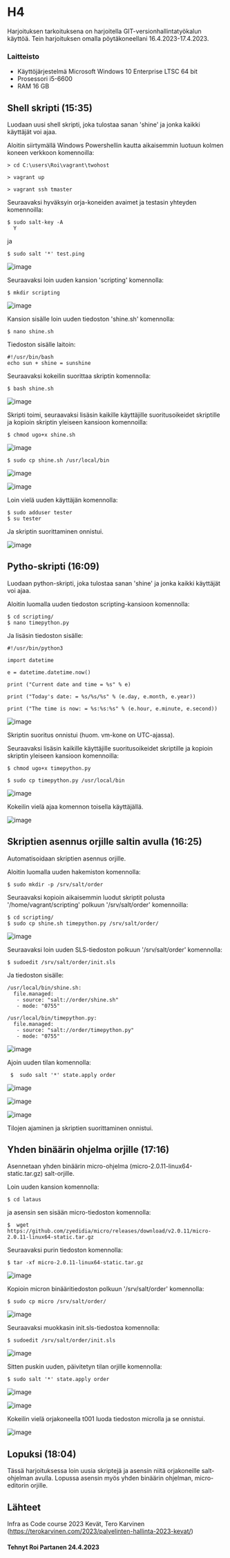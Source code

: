 # H4
 
 Harjoituksen tarkoituksena on harjoitella GIT-versionhallintatyökalun käyttöä. Tein harjoituksen omalla pöytäkoneellani 16.4.2023-17.4.2023.

 
 
### Laitteisto
 
* Käyttöjärjestelmä	Microsoft Windows 10 Enterprise LTSC 64 bit
* Prosessori i5-6600
* RAM 16 GB





## Shell skripti (15:35)

Luodaan uusi shell skripti, joka tulostaa sanan 'shine' ja jonka kaikki käyttäjät voi ajaa.


 Aloitin siirtymällä Windows Powershellin kautta aikaisemmin luotuun kolmen koneen verkkoon komennoilla:
 
    > cd C:\users\Roi\vagrant\twohost
 
    > vagrant up
    
    > vagrant ssh tmaster
    
Seuraavaksi hyväksyin orja-koneiden avaimet ja testasin yhteyden komennoilla:

    $ sudo salt-key -A
      Y
    
   ja
   
    $ sudo salt '*' test.ping
    
  ![image](https://user-images.githubusercontent.com/106889187/234000236-0fd526e5-6417-40f2-b444-44f80720e663.png)
  
  
 Seuraavaksi loin uuden kansion 'scripting' komennolla:
 
    $ mkdir scripting
  
![image](https://user-images.githubusercontent.com/106889187/234000470-2a3cfa36-0ce4-4ec7-82d8-241f6a99a145.png)

Kansion sisälle loin uuden tiedoston 'shine.sh' komennolla:

    $ nano shine.sh
   
Tiedoston sisälle laitoin:

    #!/usr/bin/bash
    echo sun + shine = sunshine 
    
 Seuraavaksi kokeilin suorittaa skriptin komennolla:
 
    $ bash shine.sh
    
 ![image](https://user-images.githubusercontent.com/106889187/234001807-3e590fa6-ca79-4e4c-b5c4-dc210e192780.png)
 
Skripti toimi, seuraavaksi lisäsin kaikille käyttäjille suoritusoikeidet skriptille ja kopioin skriptin yleiseen kansioon komennoilla:

    $ chmod ugo+x shine.sh
    
 ![image](https://user-images.githubusercontent.com/106889187/234002624-68264966-0e15-44db-b945-fae3b3e47d8e.png)

    $ sudo cp shine.sh /usr/local/bin
    
![image](https://user-images.githubusercontent.com/106889187/234003190-4ddb8b92-e4b2-4973-80df-bf98287026c3.png)

![image](https://user-images.githubusercontent.com/106889187/234003286-ccd9f482-e869-4a45-a448-e925f1c47db2.png)

Loin vielä uuden käyttäjän komennolla:

    $ sudo adduser tester 
    $ su tester
    
Ja skriptin suorittaminen onnistui.

![image](https://user-images.githubusercontent.com/106889187/234003879-af34985d-c337-48b1-a387-68086d13806f.png)


## Pytho-skripti (16:09)
Luodaan python-skripti, joka tulostaa sanan 'shine' ja jonka kaikki käyttäjät voi ajaa.

Aloitin luomalla uuden tiedoston scripting-kansioon komennolla:

    $ cd scripting/
    $ nano timepython.py
    
 Ja lisäsin tiedoston sisälle:
 
    #!/usr/bin/python3

    import datetime

    e = datetime.datetime.now()

    print ("Current date and time = %s" % e)

    print ("Today's date: = %s/%s/%s" % (e.day, e.month, e.year))

    print ("The time is now: = %s:%s:%s" % (e.hour, e.minute, e.second))
    
 ![image](https://user-images.githubusercontent.com/106889187/234008464-23259e3f-e9ab-47b8-a611-c78a3e2d2b4f.png)

Skriptin suoritus onnistui (huom. vm-kone on UTC-ajassa). 

Seuraavaksi lisäsin kaikille käyttäjille suoritusoikeidet skriptille ja kopioin skriptin yleiseen kansioon komennoilla:

    $ chmod ugo+x timepython.py
    
    $ sudo cp timepython.py /usr/local/bin
 
![image](https://user-images.githubusercontent.com/106889187/234009357-2ff7a4c8-c3e3-4363-93c8-549a379af730.png)

Kokeilin vielä ajaa komennon toisella käyttäjällä.

![image](https://user-images.githubusercontent.com/106889187/234009574-81f02c03-ee9b-4538-ae6b-f98b2f060d5b.png)



## Skriptien asennus orjille saltin avulla (16:25)

Automatisoidaan skriptien asennus orjille.

Aloitin luomalla uuden hakemiston komennolla:

    $ sudo mkdir -p /srv/salt/order
    
 Seuraavaksi kopioin aikaisemmin luodut skriptit polusta '/home/vagrant/scripting' polkuun '/srv/salt/order' komennoilla:
 
    $ cd scripting/
    $ sudo cp shine.sh timepython.py /srv/salt/order/


![image](https://user-images.githubusercontent.com/106889187/234015672-4d2e1ab2-7247-4703-a5a3-ca9f08cfb99c.png)

Seuraavaksi loin uuden SLS-tiedoston polkuun '/srv/salt/order' komennolla:

    $ sudoedit /srv/salt/order/init.sls
    

   Ja tiedoston sisälle: 
    
    
    /usr/local/bin/shine.sh:
      file.managed:
       - source: "salt://order/shine.sh"
       - mode: "0755"

    /usr/local/bin/timepython.py:
      file.managed:
       - source: "salt://order/timepython.py"
       - mode: "0755"


![image](https://user-images.githubusercontent.com/106889187/234021155-18bde0b4-96f2-44d1-8ab1-5e9c9c6c189e.png)


Ajoin uuden tilan komennolla: 

     $  sudo salt '*' state.apply order
    
 
![image](https://user-images.githubusercontent.com/106889187/234023059-e2ba8e7a-bcd5-44e6-8e72-6e8945aa2e20.png)



![image](https://user-images.githubusercontent.com/106889187/234022911-b1403c42-f331-4e8b-b094-79a24f25f68e.png)



![image](https://user-images.githubusercontent.com/106889187/234023763-73508a60-9aa0-4893-93c7-e13fa19638c3.png)


Tilojen ajaminen ja skriptien suorittaminen onnistui.

## Yhden binäärin ohjelma orjille (17:16)

Asennetaan yhden binäärin micro-ohjelma (micro-2.0.11-linux64-static.tar.gz) salt-orjille.

Loin uuden kansion komennolla:

    $ cd lataus
    
 ja asensin sen sisään micro-tiedoston komennolla:
 
    $  wget https://github.com/zyedidia/micro/releases/download/v2.0.11/micro-2.0.11-linux64-static.tar.gz
    
 Seuraavaksi purin tiedoston komennolla:
   
    $ tar -xf micro-2.0.11-linux64-static.tar.gz 
    
  
   ![image](https://user-images.githubusercontent.com/106889187/234033619-92c5faff-3328-463b-b518-9c6027736947.png)
   
Kopioin micron binääritiedoston polkuun '/srv/salt/order' komennolla:


    $ sudo cp micro /srv/salt/order/
    
![image](https://user-images.githubusercontent.com/106889187/234034409-ee8e2fc2-879c-4855-94d9-f7f1f8a35e43.png)


Seuraavaksi muokkasin init.sls-tiedostoa komennolla:

    $ sudoedit /srv/salt/order/init.sls

 
![image](https://user-images.githubusercontent.com/106889187/234035665-1cd4f5fe-dd47-421c-b1fc-3843fb34940a.png)

Sitten puskin uuden, päivitetyn tilan orjille komennolla:

    $ sudo salt '*' state.apply order

![image](https://user-images.githubusercontent.com/106889187/234036787-7f46675c-094c-4077-a126-48b3586d21b6.png)

![image](https://user-images.githubusercontent.com/106889187/234036868-419cfeb2-7bfe-4fd4-b7e5-a9918be2950a.png)


Kokeilin vielä orjakoneella t001 luoda tiedoston microlla ja se onnistui.
    
![image](https://user-images.githubusercontent.com/106889187/234036642-7cefead2-63b5-4bb4-b7b1-f40d19abd50a.png)
    

## Lopuksi (18:04)

Tässä harjoituksessa loin uusia skriptejä ja asensin niitä orjakoneille salt-ohjelman avulla. Lopussa asensin myös yhden binäärin ohjelman, micro-editorin orjille.




 
## Lähteet



Infra as Code course 2023 Kevät, Tero Karvinen (https://terokarvinen.com/2023/palvelinten-hallinta-2023-kevat/)



#### Tehnyt Roi Partanen 24.4.2023

